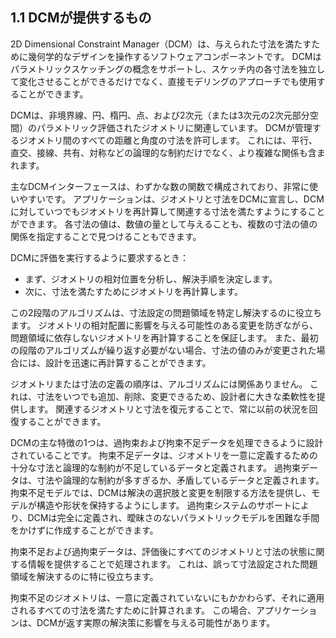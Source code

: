 ## 1.1 DCMが提供するもの

2D Dimensional Constraint Manager（DCM）は、与えられた寸法を満たすために幾何学的なデザインを操作するソフトウェアコンポーネントです。
DCMはパラメトリックスケッチングの概念をサポートし、スケッチ内の各寸法を独立して変化させることができるだけでなく、直接モデリングのアプローチでも使用することができます。

DCMは、非境界線、円、楕円、点、および2次元（または3次元の2次元部分空間）のパラメトリック評価されたジオメトリに関連しています。 
DCMが管理するジオメトリ間のすべての距離と角度の寸法を許可します。 
これには、平行、直交、接線、共有、対称などの論理的な制約だけでなく、より複雑な関係も含まれます。

主なDCMインターフェースは、わずかな数の関数で構成されており、非常に使いやすいです。 
アプリケーションは、ジオメトリと寸法をDCMに宣言し、DCMに対していつでもジオメトリを再計算して関連する寸法を満たすようにすることができます。 
各寸法の値は、数値の量として与えることも、複数の寸法の値の関係を指定することで見つけることもできます。

DCMに評価を実行するように要求するとき：

- まず、ジオメトリの相対位置を分析し、解決手順を決定します。
- 次に、寸法を満たすためにジオメトリを再計算します。

この2段階のアルゴリズムは、寸法設定の問題領域を特定し解決するのに役立ちます。 
ジオメトリの相対配置に影響を与える可能性のある変更を防ぎながら、問題領域に依存しないジオメトリを再計算することを保証します。 
また、最初の段階のアルゴリズムが繰り返す必要がない場合、寸法の値のみが変更された場合には、設計を迅速に再計算することができます。

ジオメトリまたは寸法の定義の順序は、アルゴリズムには関係ありません。 
これは、寸法をいつでも追加、削除、変更できるため、設計者に大きな柔軟性を提供します。 
関連するジオメトリと寸法を復元することで、常に以前の状況を回復することができます。

DCMの主な特徴の1つは、過拘束および拘束不足データを処理できるように設計されていることです。 
拘束不足データは、ジオメトリを一意に定義するための十分な寸法と論理的な制約が不足しているデータと定義されます。 
過拘束データは、寸法や論理的な制約が多すぎるか、矛盾しているデータと定義されます。 
拘束不足モデルでは、DCMは解決の選択肢と変更を制限する方法を提供し、モデルが構造や形状を保持するようにします。 
過拘束システムのサポートにより、DCMは完全に定義され、曖昧さのないパラメトリックモデルを困難な手間をかけずに作成することができます。

拘束不足および過拘束データは、評価後にすべてのジオメトリと寸法の状態に関する情報を提供することで処理されます。 
これは、誤って寸法設定された問題領域を解決するのに特に役立ちます。

拘束不足のジオメトリは、一意に定義されていないにもかかわらず、それに適用されるすべての寸法を満たすために計算されます。 
この場合、アプリケーションは、DCMが返す実際の解決策に影響を与える可能性があります。
